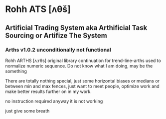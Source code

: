 # Rohh ATS [ʌθš]
## Artificial Trading System aka Arthificial Task Sourcing or Artifize The System
### Arths v1.0.2 unconditionally not functional
Rohh ARTHS [ʌːrθs] original library continuation for trend-line-arths used to normalize numeric sequence. Do not know what I am doing, may be the something

There are totally nothing special, just some horizontal biases or medians or between min and max fences, just want to meet people, optimize work and make better results further on in my work.

no instruction required anyway it is not working 

just give some breath